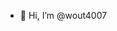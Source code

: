 - 👋 Hi, I’m @wout4007

<!---
wout4007/wout4007 is a ✨ special ✨ repository because its `README.md` (this file) appears on your GitHub profile.
You can click the Preview link to take a look at your changes.
--->
